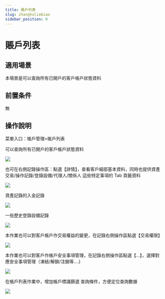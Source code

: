 ```yaml
---
title: 賬戶列表
slug: zhanghuliebiao
sidebar_position: 0
---
```



# 賬戶列表

## 適用場景

本場景是可以查詢所有已開戶的客戶帳戶狀態資料

## 前置条件

無

## 操作說明

菜單入口：帳戶管理&gt;帳戶列表

可以查詢所有已開戶的客戶帳戶狀態資料

<img src="/assets/EFndbc3IBojG0dxlSlDcMa98nwc.png" src-width="3234" src-height="1606" align="center"/>

也可在右側記錄操作區：點選【詳情】，查看客戶細部基本資料，同時也提供資產交易/操作記錄/登錄設備/代理人/關係人 這些特定事項的 Tab 頁籤資料

<img src="/assets/J72ebMG1joEz5cxZIShcMEm0nlf.png" src-width="3246" src-height="1228" align="center"/>

 資產記錄的入金記錄

<img src="/assets/TjgWbDYMsoWx1txnKcQcQ4fznpf.png" src-width="2384" src-height="1248" align="center"/>

一些歷史登錄設備記錄

<img src="/assets/ZX6qbHn1doizv6xeRFqcXMMGnZe.png" src-width="2420" src-height="744" align="center"/>

本作業也可以對客戶帳戶作交易權益的變更，在記錄右側操作區點選【交易權限】

<img src="/assets/TGMbbqSbQo3Ob2xNWKwc5wiznDf.png" src-width="1802" src-height="1364" align="center"/>

本作業也可以對客戶作帳戶安全事項管理，在記錄右側操作區點選【...】，選擇對應安全事項管理（凍結/解鎖/注銷等....)

<img src="/assets/UI8mbtImwopH23x4ZURco87Znoh.png" src-width="3428" src-height="1504" align="center"/>

在帳戶列表作業中，增加帳戶標識篩選 查詢條件，方便定位查詢數據

<img src="/assets/DhzzbaAFIozXrzxuyjRcRboGnke.png" src-width="3248" src-height="808" align="center"/>

